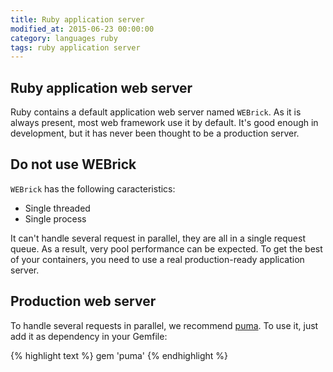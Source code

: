 ```yaml
---
title: Ruby application server
modified_at: 2015-06-23 00:00:00
category: languages ruby
tags: ruby application server
---
```


## Ruby application web server

Ruby contains a default application web server named `WEBrick`. As it is always present, most web framework use it by default. It's good enough in
development, but it has never been thought to be a production server.

## Do not use WEBrick

`WEBrick` has the following caracteristics:

* Single threaded
* Single process

It can't handle several request in parallel, they are all in a single request queue. As a result, very pool performance can be expected. To get
the best of your containers, you need to use a real production-ready application server.

## Production web server

To handle several requests in parallel, we recommend [puma](http://puma.io). To use it, just add it as dependency in your Gemfile:

{% highlight text %}
gem 'puma'
{% endhighlight %}
